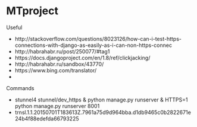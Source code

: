 # MTproject
<p>Useful</p>
<ul>
<li>http://stackoverflow.com/questions/8023126/how-can-i-test-https-connections-with-django-as-easily-as-i-can-non-https-connec</li>
<li>http://habrahabr.ru/post/250077/#tag1</li>
<li>https://docs.djangoproject.com/en/1.8/ref/clickjacking/</li>
<li>http://habrahabr.ru/sandbox/43770/</li>
<li>https://www.bing.com/translator/<li>
</ul>

<p>Commands</p>
<ul>
<li>stunnel4 stunnel/dev_https & python manage.py runserver & HTTPS=1 python manage.py runserver 8001</li>
<li>trnsl.1.1.20150701T183613Z.7961a75d9d964bba.d1db9465c0b2822671e24b4f88edefda66793225</li>
</ul>
